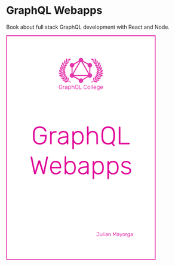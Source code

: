 # GraphQL Webapps

Book about full stack GraphQL development with React and Node.

<a href="https://graphql.college/graphql-webapps">
  <img src="manuscript/images/cover.png" width="400px" alt="Cover" />
</a>
